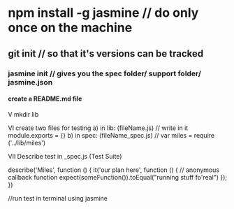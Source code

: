 # npm install -g jasmine // do only once on the machine

## git init // so that it's versions can be tracked

### jasmine init // gives you the spec folder/ support folder/ jasmine.json

#### create a README.md file

V mkdir lib

VI create two files for testing
  a) in lib: (fileName.js) // write in it module.exports = {}
  b) in spec: (fileName_spec.js) // var miles = require ('../lib/miles')

VII
Describe test in _spec.js (Test Suite)

describe('Miles', function () {
  it('our plan here', function () {  // anonymous callback function
    expect(someFunction()).toEqual("running stuff fo'real")
  });
})

//run test in terminal using jasmine
